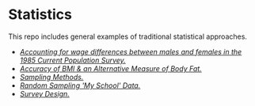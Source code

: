 Statistics
=======

This repo includes general examples of traditional statistical approaches.

-   [*Accounting for wage differences between males and females in the 1985 Current Population Survey.*](/WageDifferences1985.md)
-   [*Accuracy of BMI & an Alternative Measure of Body Fat.*](/AccuracyBMI.md)
-   [*Sampling Methods.*](/SamplingMethods.md)
-   [*Random Sampling 'My School' Data.*](/RandomSamplingMySchool.md)
-   [*Survey Design.*](/SurveyDesign.md)
